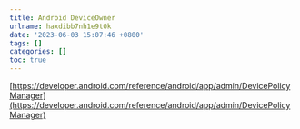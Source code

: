 ```yaml
---
title: Android DeviceOwner
urlname: haxdibb7nh1e9t0k
date: '2023-06-03 15:07:46 +0800'
tags: []
categories: []
toc: true
---
```


[https://developer.android.com/reference/android/app/admin/DevicePolicyManager](https://developer.android.com/reference/android/app/admin/DevicePolicyManager)
